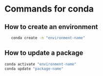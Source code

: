 # Commands for conda

## How to create an environment
```bash
   conda create -n "environment-name"
```

## How to update a package
   ```bash
   conda activate "environment-name"
   conda update "package-name"
   ```
